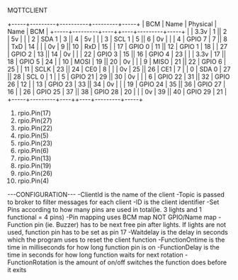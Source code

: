  
MQTTCLIENT

 +-----+---------+----------+---------+-----+
  | BCM |   Name  | Physical | Name    | BCM |
  +-----+---------+----++----+---------+-----+
  |     |    3.3v |  1 || 2  | 5v      |     |
  |   2 |   SDA 1 |  3 || 4  | 5v      |     |
  |   3 |   SCL 1 |  5 || 6  | 0v      |     |
  |   4 | GPIO  7 |  7 || 8  | TxD     | 14  |
  |     |      0v |  9 || 10 | RxD     | 15  |
  |  17 | GPIO  0 | 11 || 12 | GPIO  1 | 18  |
  |  27 | GPIO  2 | 13 || 14 | 0v      |     |
  |  22 | GPIO  3 | 15 || 16 | GPIO  4 | 23  |
  |     |    3.3v | 17 || 18 | GPIO  5 | 24  |
  |  10 |    MOSI | 19 || 20 | 0v      |     |
  |   9 |    MISO | 21 || 22 | GPIO  6 | 25  |
  |  11 |    SCLK | 23 || 24 | CE0     | 8   |
  |     |      0v | 25 || 26 | CE1     | 7   |
  |   0 |   SDA 0 | 27 || 28 | SCL 0   | 1   |
  |   5 | GPIO 21 | 29 || 30 | 0v      |     |
  |   6 | GPIO 22 | 31 || 32 | GPIO 26 | 12  |
  |  13 | GPIO 23 | 33 || 34 | 0v      |     |
  |  19 | GPIO 24 | 35 || 36 | GPIO 27 | 16  |
  |  26 | GPIO 25 | 37 || 38 | GPIO 28 | 20  |
  |     |      0v | 39 || 40 | GPIO 29 | 21  |
  +-----+---------+----++----+---------+-----+

1. rpio.Pin(17)
2. rpio.Pin(27)
3. rpio.Pin(22)
4. rpio.Pin(5)
5. rpio.Pin(23)
6. rpio.Pin(6)
7. rpio.Pin(13)
8. rpio.Pin(19)
9. rpio.Pin(26)
10. rpio.Pin(4)

---CONFIGURATION---
-ClientId is the name of the client
-Topic is passed to broker to filter messages for each client
-ID is the client identifier 
-Set Pins according to how many pins are used in total(ie. 3 lights and 1 functional = 4 pins)
-Pin mapping uses BCM map NOT GPIO/Name map 
-Function pin (ie. Buzzer) has to be next free pin after lights. If lights are not
used, function pin has to be set as pin 17
-Waitdelay is the delay in seconds which the program uses to reset the client function
-FunctionOntime is the time in milliseconds for how long function pin is on
-FunctionDelay is the time in seconds for how long function waits for next rotation
-FunctionRotation is the amount of on/off switches the function does before it exits